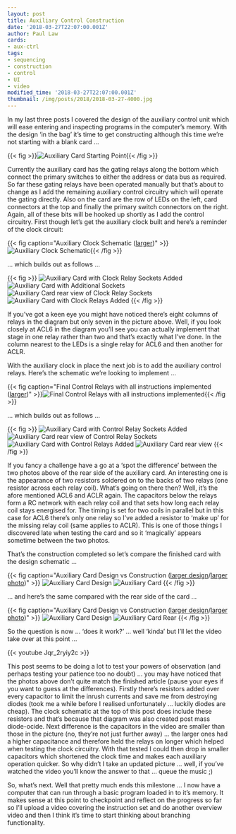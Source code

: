 ```yaml
---
layout: post
title: Auxiliary Control Construction
date: '2018-03-27T22:07:00.001Z'
author: Paul Law
cards:
- aux-ctrl
tags:
- sequencing
- construction
- control
- UI
- video
modified_time: '2018-03-27T22:07:00.001Z'
thumbnail: /img/posts/2018/2018-03-27-4000.jpg
---
```


In my last three posts I covered the design of the auxiliary control unit which will ease entering and inspecting programs in the computer’s memory. With the design ‘in the bag’ it’s time to get constructing although this time we’re not starting with a blank card …

{{< fig >}}![Auxiliary Card Starting Point](/img/posts/2018/2018-03-27-0000.jpg){{< /fig >}}

Currently the auxiliary card has the gating relays along the bottom which connect the primary switches to either the address or data bus as required. So far these gating relays have been operated manually but that’s about to change as I add the remaining auxiliary control circuitry which will operate the gating directly. Also on the card are the row of LEDs on the left, card connectors at the top and finally the primary switch connectors on the right. Again, all of these bits will be hooked up shortly as I add the control circuitry. First though let’s get the auxiliary clock built and here’s a reminder of the clock circuit:

{{< fig caption="Auxiliary Clock Schematic ([larger](/img/posts/2018/2018-02-07-1000.png))" >}}![Auxiliary Clock Schematic](/img/posts/2018/2018-02-07-0000.png){{< /fig >}}

… which builds out as follows …

{{< fig >}}
![Auxiliary Card with Clock Relay Sockets Added](/img/posts/2018/2018-03-27-0001.jpg)
![Auxiliary Card with Additional Sockets](/img/posts/2018/2018-03-27-0002.jpg)
![Auxiliary Card rear view of Clock Relay Sockets](/img/posts/2018/2018-03-27-0003.jpg)
![Auxiliary Card with Clock Relays Added](/img/posts/2018/2018-03-27-0004.jpg)
{{< /fig >}}

If you’ve got a keen eye you might have noticed there’s eight columns of relays in the diagram but only seven in the picture above. Well, if you look closely at ACL6 in the diagram you’ll see you can actually implement that stage in one relay rather than two and that’s exactly what I’ve done. In the column nearest to the LEDs is a single relay for ACL6 and then another for ACLR.

With the auxiliary clock in place the next job is to add the auxiliary control relays. Here’s the schematic we’re looking to implement …

{{< fig caption="Final Control Relays with all instructions implemented ([larger](/img/posts/2018/2018-02-07-1007.png))" >}}![Final Control Relays with all instructions implemented](/img/posts/2018/2018-02-07-0008.png){{< /fig >}}

… which builds out as follows …

{{< fig >}}
![Auxiliary Card with Control Relay Sockets Added](/img/posts/2018/2018-03-27-0005.jpg)
![Auxiliary Card rear view of Control Relay Sockets](/img/posts/2018/2018-03-27-0006.jpg)
![Auxiliary Card with Control Relays Added](/img/posts/2018/2018-03-27-0007.jpg)
![Auxiliary Card rear view](/img/posts/2018/2018-03-27-0008.jpg)
{{< /fig >}}

If you fancy a challenge have a go at a ‘spot the difference’ between the two photos above of the rear side of the auxiliary card. An interesting one is the appearance of two resistors soldered on to the backs of two relays (one resistor across each relay coil). What’s going on there then? Well, it’s the afore mentioned ACL6 and ACLR again. The capacitors below the relays form a RC network with each relay coil and that sets how long each relay coil stays energised for. The timing is set for two coils in parallel but in this case for ACL6 there’s only one relay so I’ve added a resistor to ‘make up’ for the missing relay coil (same applies to ACLR). This is one of those things I discovered late when testing the card and so it ‘magically’ appears sometime between the two photos.

That’s the construction completed so let’s compare the finished card with the design schematic …

{{< fig caption="Auxiliary Card Design vs Construction ([larger design](/img/posts/2018/2018-02-07-1009.png)/[larger photo](/img/posts/2018/2018-03-27-1007.jpg))" >}}
![Auxiliary Card Design](/img/posts/2018/2018-02-07-0010.png)
![Auxiliary Card](/img/posts/2018/2018-03-27-0007.jpg)
{{< /fig >}}

… and here’s the same compared with the rear side of the card …

{{< fig caption="Auxiliary Card Design vs Construction ([larger design](/img/posts/2018/2018-02-07-1009.png)/[larger photo](/img/posts/2018/2018-03-27-1008.jpg))" >}}
![Auxiliary Card Design](/img/posts/2018/2018-02-07-0010.png)
![Auxiliary Card Rear](/img/posts/2018/2018-03-27-0008.jpg)
{{< /fig >}}

So the question is now … ‘does it work?’ … well ‘kinda’ but I’ll let the video take over at this point …

{{< youtube Jqr_2ryiy2c >}}

This post seems to be doing a lot to test your powers of observation (and perhaps testing your patience too no doubt) … you may have noticed that the photos above don’t quite match the finished article (pause your eyes if you want to guess at the differences). Firstly there’s resistors added over every capacitor to limit the inrush currents and save me from destroying diodes (took me a while before I realised unfortunately … luckily diodes are cheap). The clock schematic at the top of this post does include these resistors and that’s because that diagram was also created post mass diode-ocide. Next difference is the capacitors in the video are smaller than those in the picture (no, they’re not just further away) … the larger ones had a higher capacitance and therefore held the relays on longer which helped when testing the clock circuitry. With that tested I could then drop in smaller capacitors which shortened the clock time and makes each auxiliary operation quicker. So why didn’t I take an updated picture … well, if you’ve watched the video you’ll know the answer to that … queue the music ;)

So, what’s next. Well that pretty much ends this milestone … I now have a computer that can run through a basic program loaded in to it’s memory. It makes sense at this point to checkpoint and reflect on the progress so far so I’ll upload a video covering the instruction set and do another overview video and then I think it’s time to start thinking about branching functionality.
